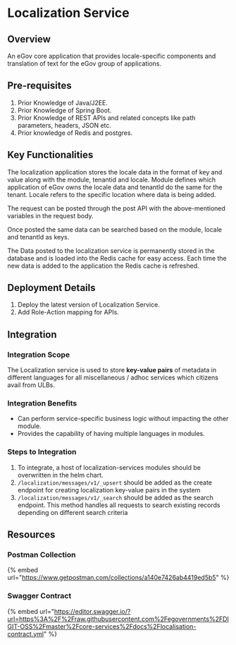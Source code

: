 # Localization Service

## Overview <a href="#overview" id="overview"></a>

An eGov core application that provides locale-specific components and translation of text for the eGov group of applications.

## Pre-requisites <a href="#pre-requisites" id="pre-requisites"></a>

1. Prior Knowledge of Java/J2EE.
2. Prior Knowledge of Spring Boot.
3. Prior Knowledge of REST APIs and related concepts like path parameters, headers, JSON etc.
4. Prior knowledge of Redis and postgres.

## Key Functionalities <a href="#key-functionalities" id="key-functionalities"></a>

The localization application stores the locale data in the format of key and value along with the module, tenantid and locale. Module defines which application of eGov owns the locale data and tenantId do the same for the tenant. Locale refers to the specific location where data is being added. &#x20;

The request can be posted through the post API with the above-mentioned variables in the request body.

Once posted the same data can be searched based on the module, locale and tenantId as keys.

The Data posted to the localization service is permanently stored in the database and is loaded into the Redis cache for easy access. Each time the new data is added to the application the Redis cache is refreshed.

## Deployment Details <a href="#deployment-details" id="deployment-details"></a>

1. Deploy the latest version of Localization Service.
2. Add Role-Action mapping for APIs.

## Integration <a href="#integration" id="integration"></a>

### Integration Scope <a href="#integration-scope" id="integration-scope"></a>

The Localization service is used to store **key-value pairs** of metadata in different languages for all miscellaneous / adhoc services which citizens avail from ULBs.

### Integration Benefits <a href="#integration-benefits" id="integration-benefits"></a>

* Can perform service-specific business logic without impacting the other module.
* Provides the capability of having multiple languages in modules.

### Steps to Integration <a href="#steps-to-integration" id="steps-to-integration"></a>

1. To integrate, a host of localization-services modules should be overwritten in the helm chart.
2. `/localization/messages/v1/_upsert` should be added as the create endpoint for creating localization key-value pairs in the system
3. `/localization/messages/v1/_search` should be added as the search endpoint. This method handles all requests to search existing records depending on different search criteria

## Resources

### Postman Collection

{% embed url="https://www.getpostman.com/collections/a140e7426ab4419ed5b5" %}

### Swagger Contract <a href="#swagger-contract" id="swagger-contract"></a>

{% embed url="https://editor.swagger.io/?url=https%3A%2F%2Fraw.githubusercontent.com%2Fegovernments%2FDIGIT-OSS%2Fmaster%2Fcore-services%2Fdocs%2Flocalisation-contract.yml" %}

>

&#x20;

